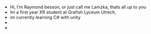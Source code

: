 - Hi, I’m Raymond besson, or just call me Lamzka, thats all up to you
- Im a first year XR student at Grafish Lyceum Utrech,
- im currently learning C# with unity
- 
-  

<!---
Lamzka/Lamzka is a ✨ special ✨ repository because its `README.md` (this file) appears on your GitHub profile.
You can click the Preview link to take a look at your changes.
--->
